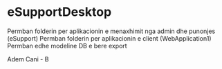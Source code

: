 # eSupportDesktop

Permban folderin per aplikacionin e menaxhimit nga admin dhe punonjes  (eSupport)
Permban folderin per aplikacionin e client (WebApplication1)
Permban edhe modeline DB e bere export

Adem Cani - B
